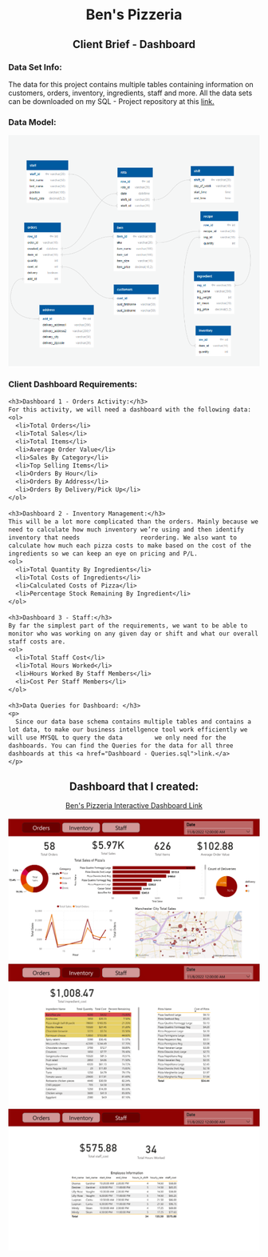 <h1 align="center">Ben's Pizzeria</h1>
<h2 align="center">Client Brief - Dashboard</h2>

<P>
  <h3>Data Set Info:</h3>
  <P>
    The data for this project contains multiple tables containing information on customers, orders, inventory, ingredients, staff and more. All the data sets can be downloaded       on my SQL - Project repository at this <a href="https://github.com/luisosorio3214/SQL-Projects/tree/main/Ben's%20Pizzeria/Data">link.</a>

   <p align="center">
     <h3> Data Model: </h3>
     <img src="Pizzeria - Dashboard Images/Pizzeria_Schema.PNG">
   </p>
  </P>

  <h3>Client Dashboard Requirements:</h3>
  <P>
 
    <h3>Dashboard 1 - Orders Activity:</h3>
    For this activity, we will need a dashboard with the following data:
    <ol>
      <li>Total Orders</li>
      <li>Total Sales</li>
      <li>Total Items</li>
      <li>Average Order Value</li>
      <li>Sales By Category</li>
      <li>Top Selling Items</li>
      <li>Orders By Hour</li>
      <li>Orders By Address</li>
      <li>Orders By Delivery/Pick Up</li>
    </ol>

    <h3>Dashboard 2 - Inventory Management:</h3>
    This will be a lot more complicated than the orders. Mainly because we need to calculate how much inventory we’re using and then identify inventory that needs                 reordering. We also want to calculate how much each pizza costs to make based on the cost of the ingredients so we can keep an eye on pricing and P/L. 
    <ol>
      <li>Total Quantity By Ingredients</li>
      <li>Total Costs of Ingredients</li>
      <li>Calculated Costs of Pizza</li>
      <li>Percentage Stock Remaining By Ingredient</li>
    </ol>

    <h3>Dashboard 3 - Staff:</h3>
    By far the simplest part of the requirements, we want to be able to monitor who was working on any given day or shift and what our overall staff costs are.
    <ol>
      <li>Total Staff Cost</li>
      <li>Total Hours Worked</li>
      <li>Hours Worked By Staff Members</li>
      <li>Cost Per Staff Members</li>
    </ol>

    <h3>Data Queries for Dashboard: </h3>
    <p>
      Since our data base schema contains multiple tables and contains a lot data, to make our business intellgence tool work efficiently we will use MYSQL to query the data         we only need for the dashboards. You can find the Queries for the data for all three dashboards at this <a href="Dashboard - Queries.sql">link.</a>
    </p>
  
  </p>



<P>
  <h2 align="center">Dashboard that I created:</h2>
  <P align="center">
    <a href="https://app.powerbi.com/view?r=eyJrIjoiM2JjNGU2MDYtMmQ1MC00YTI3LTk2M2QtZjJjYmE0NDU5ODA1IiwidCI6ImQxNzU2NzliLWFjZDMtNDY0NC1iZTgyLWFmMDQxOTgyOTc3YSIsImMiOjZ9">
      Ben's Pizzeria Interactive Dashboard Link
    </a>
  </P>
  <img src="Pizzeria - Dashboard Images/Pizzeria - Dashboard-2.png">
  <img src="Pizzeria - Dashboard Images/Pizzeria - Dashboard-3.png">
  <img src="Pizzeria - Dashboard Images/Pizzeria - Dashboard-4.png">
</P>
